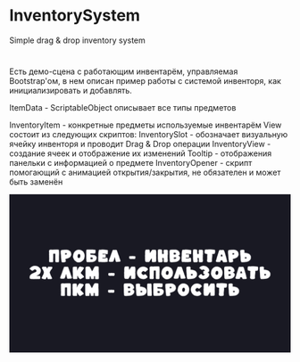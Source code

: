 # InventorySystem
Simple drag &amp; drop inventory system
#
Есть демо-сцена с работающим инвентарём, управляемая Bootstrap'ом, в нем описан пример работы с системой инвенторя, как инициализировать и добавлять.

ItemData - ScriptableObject описывает все типы предметов

InventoryItem - конкретные предметы используемые инвентарём
View состоит из следующих скриптов:
InventorySlot - обозначает визуальную ячейку инвенторя и проводит Drag & Drop операции
InventoryView - создание ячеек и отображение их изменений
Tooltip - отображения панельки с информацией о предмете
InventoryOpener - скрипт помогающий с анимацией открытия/закрытия, не обязателен и может быть заменён

![Демонстрация](Recordings/example.gif)
